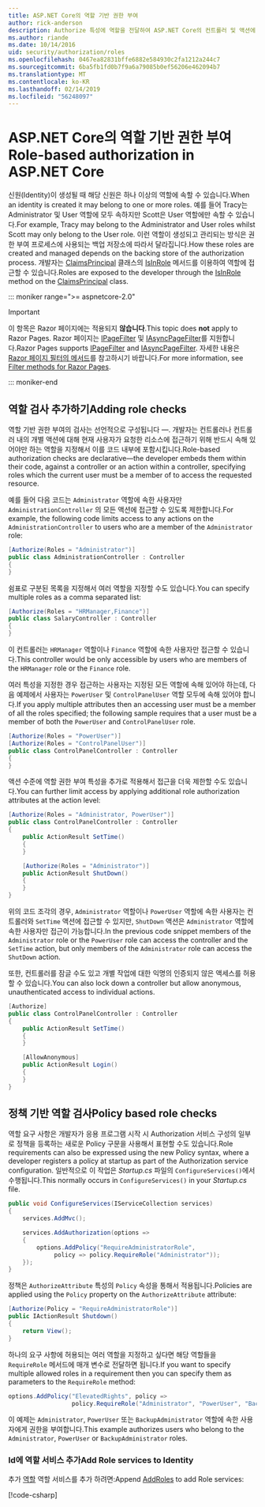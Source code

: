 ```yaml
---
title: ASP.NET Core의 역할 기반 권한 부여
author: rick-anderson
description: Authorize 특성에 역할을 전달하여 ASP.NET Core의 컨트롤러 및 액션에 대한 접근을 제한하는 방법을 알아봅니다.
ms.author: riande
ms.date: 10/14/2016
uid: security/authorization/roles
ms.openlocfilehash: 0467ea82831bffe6882e584930c2fa1212a244c7
ms.sourcegitcommit: 6ba5fb1fd0b7f9a6a79085b0ef56206e462094b7
ms.translationtype: MT
ms.contentlocale: ko-KR
ms.lasthandoff: 02/14/2019
ms.locfileid: "56248097"
---
```

# <a name="role-based-authorization-in-aspnet-core"></a><span data-ttu-id="202e8-103">ASP.NET Core의 역할 기반 권한 부여</span><span class="sxs-lookup"><span data-stu-id="202e8-103">Role-based authorization in ASP.NET Core</span></span>

<a name="security-authorization-role-based"></a>

<span data-ttu-id="202e8-104">신원(Identity)이 생성될 때 해당 신원은 하나 이상의 역할에 속할 수 있습니다.</span><span class="sxs-lookup"><span data-stu-id="202e8-104">When an identity is created it may belong to one or more roles.</span></span> <span data-ttu-id="202e8-105">예를 들어 Tracy는 Administrator 및 User 역할에 모두 속하지만 Scott은 User 역할에만 속할 수 있습니다.</span><span class="sxs-lookup"><span data-stu-id="202e8-105">For example, Tracy may belong to the Administrator and User roles whilst Scott may only belong to the User role.</span></span> <span data-ttu-id="202e8-106">이런 역할이 생성되고 관리되는 방식은 권한 부여 프로세스에 사용되는 백업 저장소에 따라서 달라집니다.</span><span class="sxs-lookup"><span data-stu-id="202e8-106">How these roles are created and managed depends on the backing store of the authorization process.</span></span> <span data-ttu-id="202e8-107">개발자는 [ClaimsPrincipal](/dotnet/api/system.security.principal.genericprincipal.isinrole) 클래스의 [IsInRole](/dotnet/api/system.security.claims.claimsprincipal) 메서드를 이용하여 역할에 접근할 수 있습니다.</span><span class="sxs-lookup"><span data-stu-id="202e8-107">Roles are exposed to the developer through the [IsInRole](/dotnet/api/system.security.principal.genericprincipal.isinrole) method on the [ClaimsPrincipal](/dotnet/api/system.security.claims.claimsprincipal) class.</span></span>

::: moniker range=">= aspnetcore-2.0"

> [!IMPORTANT]
> <span data-ttu-id="202e8-108">이 항목은 Razor 페이지에는 적용되지 **않습니다**.</span><span class="sxs-lookup"><span data-stu-id="202e8-108">This topic does **not** apply to Razor Pages.</span></span> <span data-ttu-id="202e8-109">Razor 페이지는 [IPageFilter](/dotnet/api/microsoft.aspnetcore.mvc.filters.ipagefilter) 및 [IAsyncPageFilter](/dotnet/api/microsoft.aspnetcore.mvc.filters.iasyncpagefilter)를 지원합니다.</span><span class="sxs-lookup"><span data-stu-id="202e8-109">Razor Pages supports [IPageFilter](/dotnet/api/microsoft.aspnetcore.mvc.filters.ipagefilter) and [IAsyncPageFilter](/dotnet/api/microsoft.aspnetcore.mvc.filters.iasyncpagefilter).</span></span> <span data-ttu-id="202e8-110">자세한 내용은 [Razor 페이지 필터의 메서드](xref:razor-pages/filter)를 참고하시기 바랍니다.</span><span class="sxs-lookup"><span data-stu-id="202e8-110">For more information, see [Filter methods for Razor Pages](xref:razor-pages/filter).</span></span>

::: moniker-end

## <a name="adding-role-checks"></a><span data-ttu-id="202e8-111">역할 검사 추가하기</span><span class="sxs-lookup"><span data-stu-id="202e8-111">Adding role checks</span></span>

<span data-ttu-id="202e8-112">역할 기반 권한 부여의 검사는 선언적으로 구성됩니다 &mdash;. 개발자는 컨트롤러나 컨트롤러 내의 개별 액션에 대해 현재 사용자가 요청한 리소스에 접근하기 위해 반드시 속해 있어야만 하는 역할을 지정해서 이를 코드 내부에 포함시킵니다.</span><span class="sxs-lookup"><span data-stu-id="202e8-112">Role-based authorization checks are declarative&mdash;the developer embeds them within their code, against a controller or an action within a controller, specifying roles which the current user must be a member of to access the requested resource.</span></span>

<span data-ttu-id="202e8-113">예를 들어 다음 코드는 `Administrator` 역할에 속한 사용자만 `AdministrationController` 의 모든 액션에 접근할 수 있도록 제한합니다.</span><span class="sxs-lookup"><span data-stu-id="202e8-113">For example, the following code limits access to any actions on the `AdministrationController` to users who are a member of the `Administrator` role:</span></span>

```csharp
[Authorize(Roles = "Administrator")]
public class AdministrationController : Controller
{
}
```

<span data-ttu-id="202e8-114">쉼표로 구분된 목록을 지정해서 여러 역할을 지정할 수도 있습니다.</span><span class="sxs-lookup"><span data-stu-id="202e8-114">You can specify multiple roles as a comma separated list:</span></span>

```csharp
[Authorize(Roles = "HRManager,Finance")]
public class SalaryController : Controller
{
}
```

<span data-ttu-id="202e8-115">이 컨트롤러는 `HRManager` 역할이나 `Finance` 역할에 속한 사용자만 접근할 수 있습니다.</span><span class="sxs-lookup"><span data-stu-id="202e8-115">This controller would be only accessible by users who are members of the `HRManager` role or the `Finance` role.</span></span>

<span data-ttu-id="202e8-116">여러 특성을 지정한 경우 접근하는 사용자는 지정된 모든 역할에 속해 있어야 하는데, 다음 예제에서 사용자는 `PowerUser` 및 `ControlPanelUser` 역할 모두에 속해 있어야 합니다.</span><span class="sxs-lookup"><span data-stu-id="202e8-116">If you apply multiple attributes then an accessing user must be a member of all the roles specified; the following sample requires that a user must be a member of both the `PowerUser` and `ControlPanelUser` role.</span></span>

```csharp
[Authorize(Roles = "PowerUser")]
[Authorize(Roles = "ControlPanelUser")]
public class ControlPanelController : Controller
{
}
```

<span data-ttu-id="202e8-117">액션 수준에 역할 권한 부여 특성을 추가로 적용해서 접근을 더욱 제한할 수도 있습니다.</span><span class="sxs-lookup"><span data-stu-id="202e8-117">You can further limit access by applying additional role authorization attributes at the action level:</span></span>

```csharp
[Authorize(Roles = "Administrator, PowerUser")]
public class ControlPanelController : Controller
{
    public ActionResult SetTime()
    {
    }

    [Authorize(Roles = "Administrator")]
    public ActionResult ShutDown()
    {
    }
}
```

<span data-ttu-id="202e8-118">위의 코드 조각의 경우, `Administrator` 역할이나 `PowerUser` 역할에 속한 사용자는 컨트롤러와 `SetTime` 액션에 접근할 수 있지만, `ShutDown` 액션은 `Administrator` 역할에 속한 사용자만 접근이 가능합니다.</span><span class="sxs-lookup"><span data-stu-id="202e8-118">In the previous code snippet members of the `Administrator` role or the `PowerUser` role can access the controller and the `SetTime` action, but only members of the `Administrator` role can access the `ShutDown` action.</span></span>

<span data-ttu-id="202e8-119">또한, 컨트롤러를 잠글 수도 있고 개별 작업에 대한 익명의 인증되지 않은 액세스를 허용할 수 있습니다.</span><span class="sxs-lookup"><span data-stu-id="202e8-119">You can also lock down a controller but allow anonymous, unauthenticated access to individual actions.</span></span>

```csharp
[Authorize]
public class ControlPanelController : Controller
{
    public ActionResult SetTime()
    {
    }

    [AllowAnonymous]
    public ActionResult Login()
    {
    }
}
```

<a name="security-authorization-role-policy"></a>

## <a name="policy-based-role-checks"></a><span data-ttu-id="202e8-120">정책 기반 역할 검사</span><span class="sxs-lookup"><span data-stu-id="202e8-120">Policy based role checks</span></span>

<span data-ttu-id="202e8-121">역할 요구 사항은 개발자가 응용 프로그램 시작 시 Authorization 서비스 구성의 일부로 정책을 등록하는 새로운 Policy 구문을 사용해서 표현할 수도 있습니다.</span><span class="sxs-lookup"><span data-stu-id="202e8-121">Role requirements can also be expressed using the new Policy syntax, where a developer registers a policy at startup as part of the Authorization service configuration.</span></span> <span data-ttu-id="202e8-122">일반적으로 이 작업은 *Startup.cs* 파일의 `ConfigureServices()`에서 수행됩니다.</span><span class="sxs-lookup"><span data-stu-id="202e8-122">This normally occurs in `ConfigureServices()` in your *Startup.cs* file.</span></span>

```csharp
public void ConfigureServices(IServiceCollection services)
{
    services.AddMvc();

    services.AddAuthorization(options =>
    {
        options.AddPolicy("RequireAdministratorRole",
             policy => policy.RequireRole("Administrator"));
    });
}
```

<span data-ttu-id="202e8-123">정책은 `AuthorizeAttribute` 특성의 `Policy` 속성을 통해서 적용됩니다.</span><span class="sxs-lookup"><span data-stu-id="202e8-123">Policies are applied using the `Policy` property on the `AuthorizeAttribute` attribute:</span></span>

```csharp
[Authorize(Policy = "RequireAdministratorRole")]
public IActionResult Shutdown()
{
    return View();
}
```

<span data-ttu-id="202e8-124">하나의 요구 사항에 허용되는 여러 역할을 지정하고 싶다면 해당 역할들을 `RequireRole` 메서드에 매개 변수로 전달하면 됩니다.</span><span class="sxs-lookup"><span data-stu-id="202e8-124">If you want to specify multiple allowed roles in a requirement then you can specify them as parameters to the `RequireRole` method:</span></span>

```csharp
options.AddPolicy("ElevatedRights", policy =>
                  policy.RequireRole("Administrator", "PowerUser", "BackupAdministrator"));
```

<span data-ttu-id="202e8-125">이 예제는 `Administrator`, `PowerUser` 또는 `BackupAdministrator` 역할에 속한 사용자에게 권한을 부여합니다.</span><span class="sxs-lookup"><span data-stu-id="202e8-125">This example authorizes users who belong to the `Administrator`, `PowerUser` or `BackupAdministrator` roles.</span></span>

### <a name="add-role-services-to-identity"></a><span data-ttu-id="202e8-126">Id에 역할 서비스 추가</span><span class="sxs-lookup"><span data-stu-id="202e8-126">Add Role services to Identity</span></span>

<span data-ttu-id="202e8-127">추가 [역할](/dotnet/api/microsoft.aspnetcore.identity.identitybuilder.addroles#Microsoft_AspNetCore_Identity_IdentityBuilder_AddRoles__1) 역할 서비스를 추가 하려면:</span><span class="sxs-lookup"><span data-stu-id="202e8-127">Append [AddRoles](/dotnet/api/microsoft.aspnetcore.identity.identitybuilder.addroles#Microsoft_AspNetCore_Identity_IdentityBuilder_AddRoles__1) to add Role services:</span></span>

[!code-csharp[](roles/samples/Startup.cs?name=snippet&highlight=7)]